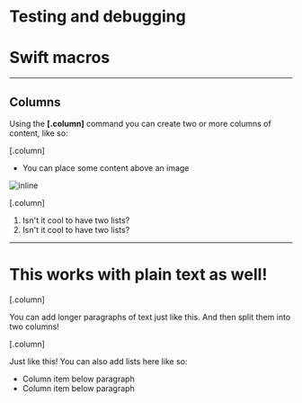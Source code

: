 # Testing and debugging 
# Swift macros

---

## Columns

Using the **[.column]** command you can create two or more columns of content, like so:

[.column]

* You can place some content above an image

![inline](https://deckset-assets.s3.amazonaws.com/colnago2.jpg)

[.column]

1. Isn't it cool to have two lists?
2. Isn't it cool to have two lists?

---

# This works with plain text as well!

[.column]

You can add longer paragraphs of text just like this. And then split them into two columns!

[.column]

Just like this! You can also add lists here like so:

* Column item below paragraph
* Column item below paragraph
